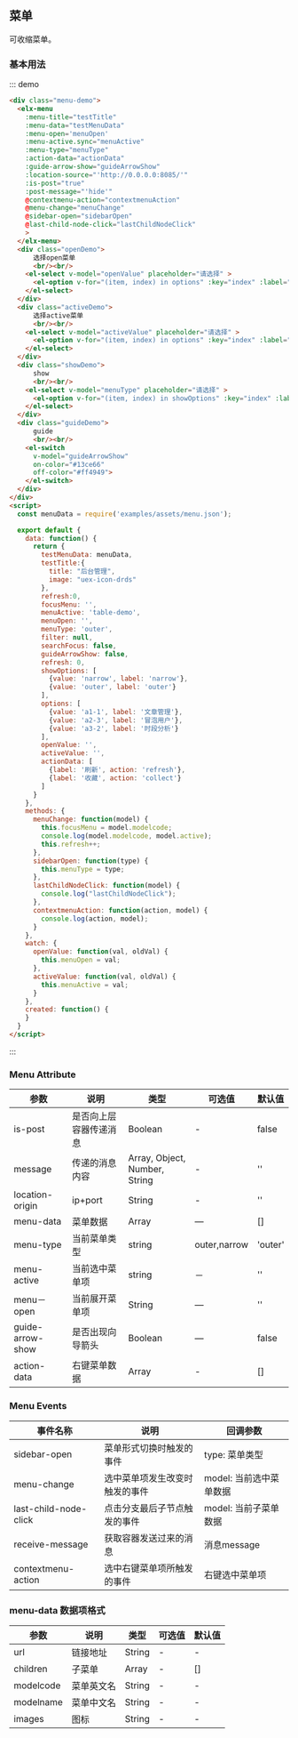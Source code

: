 ## 菜单

可收缩菜单。

### 基本用法


::: demo
```html
<div class="menu-demo">
  <elx-menu
    :menu-title="testTitle"
    :menu-data="testMenuData"
    :menu-open='menuOpen'
    :menu-active.sync="menuActive"
    :menu-type="menuType"
    :action-data="actionData"
    :guide-arrow-show="guideArrowShow"
    :location-source="'http://0.0.0.0:8085/'"
    :is-post="true"
    :post-message="'hide'"
    @contextmenu-action="contextmenuAction"
    @menu-change="menuChange"
    @sidebar-open="sidebarOpen"
    @last-child-node-click="lastChildNodeClick"
    >
  </elx-menu>
  <div class="openDemo">
      选择open菜单
      <br/><br/>
    <el-select v-model="openValue" placeholder="请选择" >
      <el-option v-for="(item, index) in options" :key="index" :label="item.label" :value="item.value"></el-option>
    </el-select>
  </div>
  <div class="activeDemo">
      选择active菜单
      <br/><br/>
    <el-select v-model="activeValue" placeholder="请选择" >
      <el-option v-for="(item, index) in options" :key="index" :label="item.label" :value="item.value"></el-option>
    </el-select>
  </div>
  <div class="showDemo">
      show
      <br/><br/>
    <el-select v-model="menuType" placeholder="请选择" >
      <el-option v-for="(item, index) in showOptions" :key="index" :label="item.label" :value="item.value"></el-option>
    </el-select>
  </div>
  <div class="guideDemo">
      guide
      <br/><br/>
    <el-switch
      v-model="guideArrowShow"
      on-color="#13ce66"
      off-color="#ff4949">
    </el-switch>
  </div>
</div>
<script>
  const menuData = require('examples/assets/menu.json');

  export default {
    data: function() {
      return {
        testMenuData: menuData,
        testTitle:{
          title: "后台管理",
          image: "uex-icon-drds"
        },
        refresh:0,
        focusMenu: '',
        menuActive: 'table-demo',
        menuOpen: '',
        menuType: 'outer',
        filter: null,
        searchFocus: false,
        guideArrowShow: false,
        refresh: 0,
        showOptions: [
          {value: 'narrow', label: 'narrow'},
          {value: 'outer', label: 'outer'}
        ],
        options: [
          {value: 'a1-1', label: '文章管理'},
          {value: 'a2-3', label: '冒泡用户'},
          {value: 'a3-2', label: '时段分析'}
        ],
        openValue: '',
        activeValue: '',
        actionData: [
          {label: '刷新', action: 'refresh'},
          {label: '收藏', action: 'collect'}
        ]
      }
    },
    methods: {
      menuChange: function(model) {
        this.focusMenu = model.modelcode;
        console.log(model.modelcode, model.active);
        this.refresh++;
      },
      sidebarOpen: function(type) {
        this.menuType = type;
      },
      lastChildNodeClick: function(model) {
        console.log("lastChildNodeClick");
      },
      contextmenuAction: function(action, model) {
        console.log(action, model);
      }
    },
    watch: {
      openValue: function(val, oldVal) {
        this.menuOpen = val;
      },
      activeValue: function(val, oldVal) {
        this.menuActive = val;
      }
    },
    created: function() {
    }
  }
</script>
```
:::


### Menu Attribute
| 参数      | 说明    | 类型      | 可选值       | 默认值   |
|---------- |-------- |---------- |-------------  |-------- |
| is-post | 是否向上层容器传递消息 | Boolean | - | false |
| message | 传递的消息内容 | Array, Object, Number, String | - | '' |
| location-origin | ip+port | String | - | '' |
| menu-data | 菜单数据 | Array    | — | [] |
| menu-type     | 当前菜单类型   | string    | outer,narrow | 'outer' |
| menu-active     | 当前选中菜单项   | string  |   －   | '' |
| menu－open | 当前展开菜单项 | String    | — | '' |
| guide-arrow-show | 是否出现向导箭头 | Boolean    | — | false |
| action-data | 右键菜单数据 | Array | - | [] |

### Menu Events
| 事件名称      | 说明    | 回调参数      |
|---------- |-------- |---------- |
| sidebar-open  | 菜单形式切换时触发的事件 | type: 菜单类型  |
| menu-change  | 选中菜单项发生改变时触发的事件 | model: 当前选中菜单数据  |
| last-child-node-click  | 点击分支最后子节点触发的事件 | model: 当前子菜单数据  |
| receive-message | 获取容器发送过来的消息 | 消息message |
| contextmenu-action | 选中右键菜单项所触发的事件 | 右键选中菜单项 |

### menu-data 数据项格式
| 参数      | 说明    | 类型      | 可选值       | 默认值   |
|---------- |-------- |---------- |-------------  |-------- |
| url | 链接地址 | String | - | - |
| children | 子菜单 | Array | - | [] |
| modelcode | 菜单英文名 | String | - | - |
| modelname | 菜单中文名 | String | - | - |
| images | 图标 | String | - | - |
